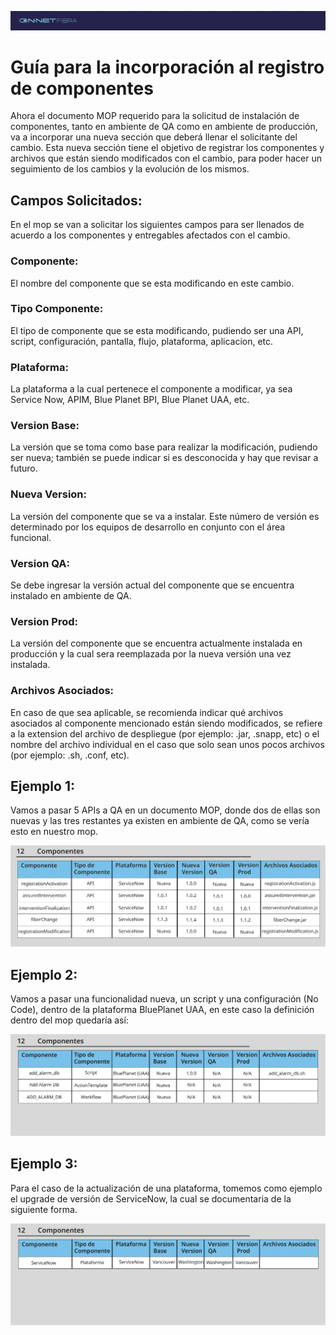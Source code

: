 ![header](../img/head-onf.png)

# Guía para la incorporación al registro de componentes

Ahora el documento MOP requerido para la solicitud de instalación de componentes, tanto en
ambiente de QA como en ambiente de producción, va a incorporar una nueva sección que deberá
llenar el solicitante del cambio.
Esta nueva sección tiene el objetivo de registrar los componentes y archivos que están siendo
modificados con el cambio, para poder hacer un seguimiento de los cambios y la evolución de los
mismos.

## Campos Solicitados:
En el mop se van a solicitar los siguientes campos para ser llenados de acuerdo a los componentes y entregables afectados con el cambio.

### Componente:
El nombre del componente que se esta modificando en este cambio.

### Tipo Componente:
El tipo de componente que se esta modificando, pudiendo ser una API, script, configuración, pantalla, flujo, plataforma, aplicacion, etc.

### Plataforma:
La plataforma a la cual pertenece el componente a modificar, ya sea Service Now, APIM, Blue Planet BPI, Blue Planet UAA, etc.

### Version Base:
La versión que se toma como base para realizar la modificación, pudiendo ser nueva; también se puede indicar si es desconocida y hay que revisar a futuro.

### Nueva Version:
La versión del componente que se va a instalar. Este número de versión es determinado por los equipos de desarrollo en conjunto con el área funcional.

### Version QA:
Se debe ingresar la versión actual del componente que se encuentra instalado en ambiente de QA.

### Version Prod:
La versión del componente que se encuentra actualmente instalada en producción y la cual sera reemplazada por la nueva versión una vez instalada.

### Archivos Asociados:
En caso de que sea aplicable, se recomienda indicar qué archivos asociados al componente mencionado están siendo modificados, se refiere a la extension del archivo de despliegue (por ejemplo: .jar, .snapp, etc) o el nombre del archivo individual en el caso que solo sean unos pocos archivos (por ejemplo: .sh, .conf, etc).

## Ejemplo 1:
Vamos a pasar 5 APIs a QA en un documento MOP, donde dos de ellas son nuevas y las tres
restantes ya existen en ambiente de QA, como se vería esto en nuestro mop.

![Componentes](../img/componentes-ejemplo.png)

## Ejemplo 2:
Vamos a pasar una funcionalidad nueva, un script y una configuración (No Code), dentro de la plataforma BluePlanet UAA, en este caso la definición dentro del mop quedaría así:

![Componentes](../img/Ejemplo-2-RM.png)

## Ejemplo 3:
Para el caso de la actualización de una plataforma, tomemos como ejemplo el upgrade de versión de ServiceNow, la cual se documentaria de la siguiente forma.

![Componentes](../img/Ejemplo-3-RM.png)
